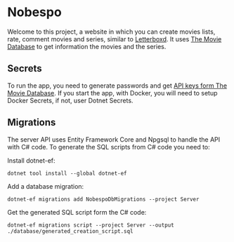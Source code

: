 # Nobespo

Welcome to this project, a website in which you can create movies lists, rate, comment movies and series, similar to [Letterboxd](https://letterboxd.com/). It uses [The Movie Database](https://www.themoviedb.org) to get information the movies and the series.

## Secrets

To run the app, you need to generate passwords and get [API keys form The Movie Database](https://developer.themoviedb.org/docs/getting-started). If you start the app, with Docker, you will need to setup Docker Secrets, if not, user Dotnet Secrets.

## Migrations

The server API uses Entity Framework Core and Npgsql to handle the API with C# code. To generate the SQL scripts from C# code you need to:

Install dotnet-ef:
```
dotnet tool install --global dotnet-ef
```

Add a database migration:
```
dotnet-ef migrations add NobespoDbMigrations --project Server
```

Get the generated SQL script form the C# code:
```
dotnet-ef migrations script --project Server --output ./database/generated_creation_script.sql
```